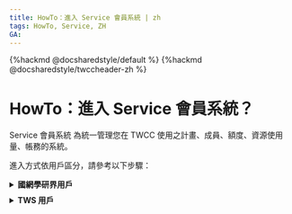 ```yaml
---
title: HowTo：進入 Service 會員系統 | zh
tags: HowTo, Service, ZH
GA: 
---
```


{%hackmd @docsharedstyle/default %}
{%hackmd @docsharedstyle/twccheader-zh %}


# HowTo：進入 Service 會員系統？

Service 會員系統 為統一管理您在 TWCC 使用之計畫、成員、額度、資源使用量、帳務的系統。

進入方式依用戶區分，請參考以下步驟：


<!-- 1 start -->

<details class="docspoiler">

<summary><b>國網學研界用戶</b></summary>

### 方法1：由 TWCC 進入

- Step 1. 登入 TWCC

    - 進入 TWCC 入口網站，點選登入

    ![](https://cos.twcc.ai/SYS-MANUAL/uploads/upload_16650bd5b61cd8aefe5d0ab1c9bfed54.png)

    - 選擇「**國網學研用戶**」入口，輸入您的帳密登入，輸入您的帳號密碼登入 TWCC

    ![](https://cos.twcc.ai/SYS-MANUAL/uploads/upload_2f4b809434719e28fd359695264cf884.png)


- Step 2. 進入 iService 會員系統

    點選右上角「**使用者名稱**」，再點選「**帳戶計畫資訊**」，即可進入 Service 會員系統。

    ![](https://cos.twcc.ai/SYS-MANUAL/uploads/upload_736ef9e82bf6e8e8df308925e0e4f432.png)

### 方法2：

直接登入 [iService](https://iservice.nchc.org.tw/nchc_service/index.php?lang_type=) 即可進入會員中心。

</details>

<!-- Space -->

<div style="height:8px"></div>

<!-- 2. start -->

<details class="docspoiler">

<summary><b>TWS 用戶</b></summary>

<br>

進入 TWS，點選 「**登入會員中心**」、輸入帳密，即可查看計畫、帳務等相關資訊。

![](https://cos.twcc.ai/SYS-MANUAL/uploads/upload_300f633fda231c709a7d78b299ea53ce.png)

或登入後，點選「**您的名稱**」或「**會員中心**」同樣可進入會員中心。

![](https://cos.twcc.ai/SYS-MANUAL/uploads/upload_25d8669308923bf8bcfcb343307b5baf.png)



<br>